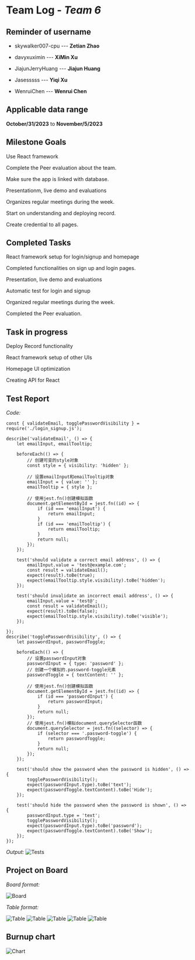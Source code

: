 # Team Log - _Team 6_

## Reminder of username 
* skywalker007-cpu --- **Zetian Zhao**

* davyxuximin --- **XiMin Xu**

* JiajunJerryHuang --- **Jiajun Huang**

* Jasesssss --- **Yiqi Xu**

* WenruiChen --- **Wenrui Chen**

## Applicable data range
**October/31/2023** to **November/5/2023**

## Milestone Goals
Use React framework

Complete the Peer evaluation about the team.

Make sure the app is linked with database.

Presentationm, live demo and evaluations

Organizes regular meetings during the week.

Start on understanding and deploying record.

Create credential to all pages.

## Completed Tasks 
React framework setup for login/signup and homepage

Completed functionalities on sign up and login pages.

Presentation, live demo and evaluations

Automatic test for login and signup

Organized regular meetings during the week.


Completed the Peer evaluation.

## Task in progress
Deploy Record functionality

React framework setup of other UIs

Homepage UI optimization

Creating API for React

## Test Report
*Code:*
```test
const { validateEmail, togglePasswordVisibility } = require('./login_signup.js');

describe('validateEmail', () => {
    let emailInput, emailTooltip;

    beforeEach(() => {
        // 创建可变的style对象
        const style = { visibility: 'hidden' };

        // 设置emailInput和emailTooltip对象
        emailInput = { value: '' };
        emailTooltip = { style };

        // 使用jest.fn()创建模拟函数
        document.getElementById = jest.fn((id) => {
            if (id === 'emailInput') {
                return emailInput;
            }
            if (id === 'emailTooltip') {
                return emailTooltip;
            }
            return null;
        });
    });

    test('should validate a correct email address', () => {
        emailInput.value = 'test@example.com';
        const result = validateEmail();
        expect(result).toBe(true);
        expect(emailTooltip.style.visibility).toBe('hidden');
    });

    test('should invalidate an incorrect email address', () => {
        emailInput.value = 'test@';
        const result = validateEmail();
        expect(result).toBe(false);
        expect(emailTooltip.style.visibility).toBe('visible');
    });

});
describe('togglePasswordVisibility', () => {
    let passwordInput, passwordToggle;

    beforeEach(() => {
        // 设置passwordInput对象
        passwordInput = { type: 'password' };
        // 创建一个模拟的.password-toggle元素
        passwordToggle = { textContent: '' };

        // 使用jest.fn()创建模拟函数
        document.getElementById = jest.fn((id) => {
            if (id === 'passwordInput') {
                return passwordInput;
            }
            return null;
        });
        // 使用jest.fn()模拟document.querySelector函数
        document.querySelector = jest.fn((selector) => {
            if (selector === '.password-toggle') {
                return passwordToggle;
            }
            return null;
        });
    });

    test('should show the password when the password is hidden', () => {
        togglePasswordVisibility();
        expect(passwordInput.type).toBe('text');
        expect(passwordToggle.textContent).toBe('Hide');
    });

    test('should hide the password when the password is shown', () => {
        passwordInput.type = 'text';
        togglePasswordVisibility();
        expect(passwordInput.type).toBe('password');
        expect(passwordToggle.textContent).toBe('Show');
    });
});
```
*Output:*
![Tests](Tests.jpg)

## Project on Board
*Board format:*

![Board](Board.png)

*Table format:*

![Table](table1.png)
![Table](table2.png)
![Table](table3.png)
![Table](table4.png)
![Table](table5.png)

## Burnup chart
![Chart](Chart.png)